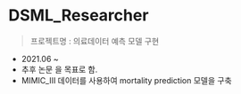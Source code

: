 # DSML_Researcher
> 프로젝트명 : 의료데이터 예측 모델 구현
* 2021.06 ~ 
* 추후 논문 을 목표로 함.
* MIMIC_III 데이터를 사용하여 mortality prediction 모델을 구축
